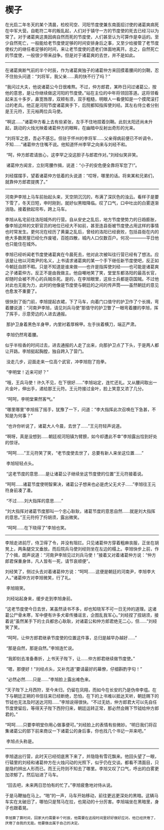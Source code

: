 # 楔子



​	在光启二年冬天的某个清晨，检校司空、河阳节度使兼东南面招讨使的诸葛爽病死在中军大营。自乾符二年的叛乱起，人们对于镇守一方的节度使的死去已经习以为常了。对于诸葛爽这类因病自然而死的节度使，人们甚至认为可算作是幸运的。至少自然死亡，一般能给老节度使足够的时间安排身后之事，又至少给接管了老节度使权力的继任者足够的时间，来让老节度使的遗老们体面地离开。总之，自然死亡的节度使，一般很少带来战争。但是对于诸葛爽的去世，并不是如此。

--------------

​	在诸葛爽断气前的半个时辰，作为诸葛爽独子的诸葛仲方来回摸着腰间的剑鞘，忍不住抬头问道：“刘将军，我父亲……真的快不行了吗？”

​	“我问过大夫，他说诸葛公今日很难熬。不过，仲方郎君，某昨日问过诸葛公，按他的意思，是让你继续做这河阳的节度使。”站在主位的中年将领回答道。这将领看起来五十多岁，鼻宽唇厚，双颊有须，双手粗糙，明眼人一看便知是一个摸爬滚打过的老兵。他正是河阳节度诸葛爽手下，后院都知指挥使刘经。其左右侍立者分别是王元符，王元裕两位兵马使。

​	“啊这……”诸葛仲方看上去有些紧张，左手不住地捏着剑鞘。此刻太阳还尚未升起，跳动的火烛光映着诸葛仲方的眼眸，在幽暗中反射出奇形的光来。

​	“刘将军之恩，吾必不感忘。但驻于怀州的李将军……父亲得病前便已不听调令，不知……”诸葛仲方住嘴不说。他知道怀州李罕之向来与刘经不和。

​	“呵，仲方郎君请放心，这李罕之没这胆子与郎君作对。”刘经似笑非笑。

​	诸葛仲方闻言，立刻弯腰作揖，说道：“小子的安危便全靠将军您了!”。

​	刘经摆摆手，望着诸葛仲方低着的头说道：“哎呀，哪里的话。将来某和兄弟们，就靠仲方郎君提携了。”

-------

​	河南尹李旭上马车前抬起头来，天空阴沉沉的，布满了深灰色的浊云。看样子是要下雪了，冬天日短，申时刚到，就好似黑暗降临。叹了口气，口中吐出的白雾逐渐消隐。接着掀起帘布，跨上马车。

​	李旭从私宅前往洛阳城外的行营。自从安史之乱后，地方节度使势力的日趋膨胀，像李旭这样的文职官员的地位已经大不如前，甚至连县衙被节度使占用这样的事情也时常发生。更何况在经历了黄巢之乱后，曾经的洛阳已经衰败，包括县衙在内的绝大多数房屋已经化作废墟，百姓四散，城内人口仅数百户。何况————平日他也只能住在城外。

​	李旭已经听闻老节度使诸葛爽在今晨死去，他对此次被叫往行营已经有了想法。应该是让他以河南尹的名义，上书请求诸葛爽的某一个手下继任新节度使吧，反正如今朝廷自顾不暇。只是不知道是谁来做——也许是指挥使刘经——也可能是诸葛爽之子诸葛仲方。反正不是由我做主。他自嘲地笑了笑，堂堂东都洛阳的最高长官，却随时会被不开心的兵贼杀死。是的，在李旭眼里，这些士兵都是窃国贼。不过他对此也无能为力，此时的他像是节度使与朝廷的之间的传声筒——虽然朝廷的意见也愈发不重要了。

​	很快到了衙门前，李旭提起衣裙，下了马车，向着门口值守的护卫作了个长揖，弯着腰说道：“河南尹李旭，请见刘兵马使”那值守的护卫瞥了一眼弯着腰的李旭，挥了挥手，示意旁边的人进去通报。

​	那护卫身着黑色半身甲，内里衬着厚棉甲。左手扶着横刀，端正严肃。

​	李旭仍然弯着腰。

​	似乎半柱香的时间过去，进去通报的人走了出来，向那护卫点了下头，于是两人都让开路。李旭挺起胸膛，独自跨入了营门。

​	没走几步，迎面走来一位高个武官，冲李旭抱了抱拳。

​	“李明堂！近来可好？”

​	“哦，王兵马使！许久不见，在下很好……”李旭站定，连忙还礼。又从腰间取出一片金叶，伸出手，递给那王元符。王元符接过金叶，脸上笑意又浓了几分。

​	“呵呵，李明堂果然客气。”

​	“哪里哪里”李旭摇了摇手，犹豫了一下，问道：“李大指挥此次召唤在下急甚，不知是为何事？”

​	“也许你听说了，诸葛大人今晨，去世了……”王元符轻声说道。

​	“啊呀，真是没想到……朝廷视河阳镇为臂膀，如今却遭此不幸”李旭露出恰到好处的惊讶。

​	“呵呵……”王元符笑了笑，“老节度使去世了，总要有新人来坐这位置……”

​	李旭轻轻点头。

​	“这老节度的意思……是让诸葛公子继续坐这节度使的位置”王元符接着说。

​	“呵呵……诸葛节度使明智果决，诸葛公子想来也必是虎父无犬子……”李旭往王元符身前凑了凑。

​	“不过……刘大指挥的意思……”

​	“刘大指挥对诸葛节度那叫一个忠心耿耿，诸葛节度的意思自然……就是刘大指挥的意思。”王元符捋了捋胡须，露出微笑。

​	“呵呵……在下晓得了”李旭也笑。

------

​	李旭走进前厅，侍卫得了令，并没有阻拦。只见诸葛仲方穿着粗麻丧服，正坐在胡凳上，两条腿交叉垂放。而后院兵马使刘经则坐在左边的榻上。李旭快步上前，作了个揖，朗声说道：“河南尹李旭见过刘兵马使！”接着又对着诸葛仲方说：“仲方郎君保重身体，凡人皆有一死，请节哀顺便”。

​	刘经笑了，侧过头去对着诸葛仲方说：“呵呵……这便是朝廷的河南尹，李旭李大人。”诸葛仲方对李旭微笑，行了礼。

​	李旭赔笑。

​	刘经站起身来，缓步走到李旭身前。

​	“这老节度使今日去世，某虽然读书不多，却也知晓军不可一日无帅的道理。这诸葛公尸骨未寒，军中便有许多犬辈传播谣言，企图乱我军心。”刘经捏了捏胡须，接着说“虽然某手下的士兵都忠心耿耿，对诸葛公和仲方郎君绝无二心，但……”刘经笑了笑。

​	“呵呵，让仲方郎君继承节度使的位置这件事，总归是越早办越好……”

​	“那是自然，那是自然。”李旭连忙说。

​	“我即刻去准备奏折，上书天子陛下，让……仲方郎君继续做节度使。”

​	“嗯，那便好！”刘经点头，又补充道“要请最好的幕僚，仔细斟酌字句！”

​	“必然必然……只是……”李旭脸上露出难色来。

​	“天子陛下上月西狩，至今未归，仍留在凤翔，而如今在长安的乃是伪帝李煴。在下与朝廷正朔的书信往来已经断绝，恐怕，在下的上书难以抵达天听，朝廷赐下的节钺也无法及时送达河阳……”李旭说得很快。“不过无妨，仲方郎君大可以先自任节度使留后，等得天子陛下西狩归来，朝廷运转正常，那必然会赐下节钺给仲方郎君的。”

​	“呵呵……只要李明堂你用心做事便可。”刘经脸上的表情有些微妙。“明日我们将召集诸葛公的部下前来商议一下诸葛公的身后事，你也找几个书记一并来吧。”

​	李旭点头称是。

---------------------------

​	李旭退出行营，此时天已经彻底黑下来了，并隐隐有雪花飘来。他回头望了一眼，行辕里的刘经和诸葛仲方在火烛闪动的光照下，似乎仍在交谈。都看不清面目，只是隐约辨出人形而已。而王元符则不知去了哪里。李旭又叹了口气，呼出的白雾更加浓郁了。然后钻进了马车。

​	“回去吧，未来两日恐怕有的忙了。”李旭疲惫地对侍从说。

​	于是马鞭抽在马上。“啪”的一声，马车开始移动，前往更远更深处的黑暗。这辆马车实在太破旧了，哪怕只是驽马在拉，也晃动的十分厉害。李旭端坐在黑暗里，身子也跟着晃。

	李旭算了算时间，回家大约需要半个时辰，他需要在这段时间里好好做好应对。他已经厌倦了，厌倦了自我的无能。他要做出属于自己的决定。




​	

​	